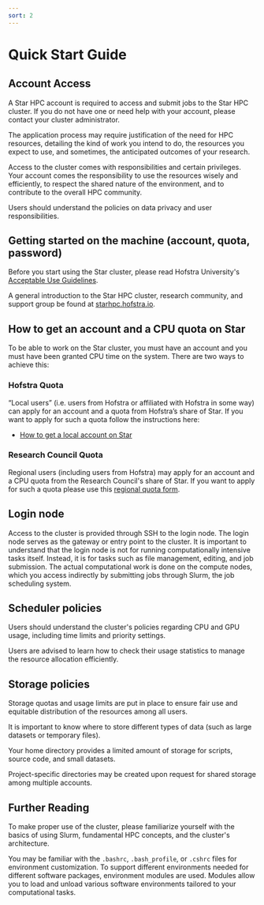 ```yaml
---
sort: 2
---
```


# Quick Start Guide

## Account Access

A Star HPC account is required to access and submit jobs to the Star HPC cluster.  If you do not have one or need help with your account, please contact your cluster administrator.

The application process may require justification of the need for HPC resources, detailing the kind of work you intend to do, the resources you expect to use, and sometimes, the anticipated outcomes of your research.

Access to the cluster comes with responsibilities and certain privileges. Your account comes the responsibility to use the resources wisely and efficiently, to respect the shared nature of the environment, and to contribute to the overall HPC community.

Users should understand the policies on data privacy and user responsibilities.

## Getting started on the machine (account, quota, password)

Before you start using the Star cluster, please read Hofstra University's [Acceptable Use Guidelines](http://www.hofstra.edu/scs/aug).

A general introduction to the Star HPC cluster, research community, and support group be found at [starhpc.hofstra.io](https://starhpc.hofstra.io).

## How to get an account and a CPU quota on Star

To be able to work on the Star cluster, you must have an account and you must have been granted CPU time on the system. There are two ways to achieve this:

### Hofstra Quota

“Local users” (i.e. users from Hofstra or affiliated with Hofstra in some
way) can apply for an account and a quota from Hofstra’s share of Star. If
you want to apply for such a quota follow the instructions here:

* [How to get a local account on Star](huquota.html)

### Research Council Quota

Regional users (including users from Hofstra) may apply for an account and a
CPU quota from the Research Council's share of Star. If you want to
apply for such a quota please use this [regional quota form](https://www.example.com/application/project/).

## Login node

Access to the cluster is provided through SSH to the login node. The login node serves as the gateway or entry point to the cluster. It is important to understand that the login node is not for running computationally intensive tasks itself. Instead, it is for tasks such as file management, editing, and job submission. The actual computational work is done on the compute nodes, which you access indirectly by submitting jobs through Slurm, the job scheduling system.

## Scheduler policies

Users should understand the cluster's policies regarding CPU and GPU usage, including time limits and priority settings.

Users are advised to learn how to check their usage statistics to manage the resource allocation efficiently.

## Storage policies

Storage quotas and usage limits are put in place to ensure fair use and equitable distribution of the resources among all users.

It is important to know where to store different types of data (such as large datasets or temporary files).

Your home directory provides a limited amount of storage for scripts, source code, and small datasets.

Project-specific directories may be created upon request for shared storage among multiple accounts.

## Further Reading

To make proper use of the cluster, please familiarize yourself with the basics of using Slurm, fundamental HPC concepts, and the cluster's architecture.

You may be familiar with the `.bashrc`, `.bash_profile`, or `.cshrc` files for environment customization. To support different environments needed for different software packages, environment modules are used. Modules allow you to load and unload various software environments tailored to your computational tasks.

